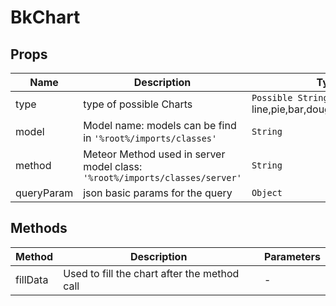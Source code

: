 # BkChart

## Props

<!-- @vuese:BkChart:props:start -->
|Name|Description|Type|Required|Default|
|---|---|---|---|---|
|type|type of possible Charts|`Possible String` line,pie,bar,doughnut,polar,radar|`true`|-|
|model|Model name: models can be find in `'%root%/imports/classes'`|`String`|`true`|-|
|method|Meteor Method used in server model class: `'%root%/imports/classes/server'`|`String`|`true`|-|
|queryParam|json basic params for the query|`Object`|`true`|-|

<!-- @vuese:BkChart:props:end -->


## Methods

<!-- @vuese:BkChart:methods:start -->
|Method|Description|Parameters|
|---|---|---|
|fillData|Used to fill the chart after the method call|-|

<!-- @vuese:BkChart:methods:end -->



